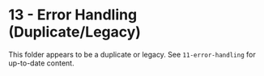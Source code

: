 # 13 - Error Handling (Duplicate/Legacy)

This folder appears to be a duplicate or legacy. See `11-error-handling` for up-to-date content.
